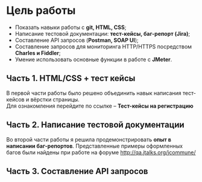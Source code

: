 # Цель работы
- Показать навыки работы с **git, HTML, CSS**;
- Написание тестовой документации: **тест-кейсы, баг-репорт (Jira)**;
- Составление API запросов (**Postman, SOAP UI**);
- Составление запросов для мониторинга HTTP/HTTPS посредством **Charles и Fiddler**;
- Умение использовать основные функции в работе с **JMeter**.

## Часть 1. HTML/CSS + тест кейсы 
В первой части работы было решено объединить навык написания тест-кейсов и вёрстки страницы.<br>
Для ознакомления перейдите по ссылке – **Тест-кейсы на регистрацию**

## Часть 2. Написание тестовой документации
Во второй части работы я решила продемонстрировать **опыт в написании баг-репортов**. Представленные примеры оформленных багов были найдены при работе на форуме http://qa.jtalks.org/jcommune/

## Часть 3.  Составление API запросов

